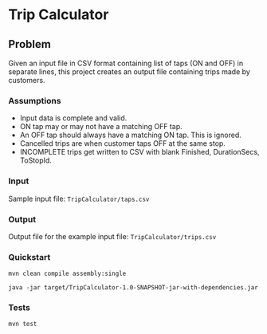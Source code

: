 # Trip Calculator
## Problem
Given an input file in CSV format containing list of taps (ON and OFF) in separate lines, this project creates an output file containing trips made by customers.
### Assumptions
- Input data is complete and valid.
- ON tap may or may not have a matching OFF tap.
- An OFF tap should always have a matching ON tap. This is ignored.
- Cancelled trips are when customer taps OFF at the same stop.
- INCOMPLETE trips get written to CSV with blank Finished, DurationSecs, ToStopId.
### Input
Sample input file: ``TripCalculator/taps.csv``
### Output
Output file for the example input file: ``TripCalculator/trips.csv``
### Quickstart
``mvn clean compile assembly:single``

``java -jar target/TripCalculator-1.0-SNAPSHOT-jar-with-dependencies.jar``
### Tests 
``mvn test``
